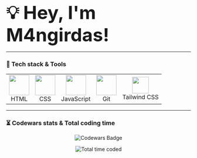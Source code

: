 <h3 align="left"><strong><span style="font-size: 50px;">💡 Hey, I'm M4ngirdas!</span></strong></h3>

---

### 🚀 Tech stack & Tools  
<table align="center">
  <tr>
    <td align="center"><img src="https://img.icons8.com/color/48/000000/html-5.png" width="55"/><br>HTML</td>
    <td align="center"><img src="https://img.icons8.com/color/48/000000/css3.png" width="55"/><br>CSS</td>
    <td align="center"><img src="https://img.icons8.com/color/48/000000/javascript.png" width="55"/><br>JavaScript</td>
    <td align="center"><img src="https://img.icons8.com/ios-filled/50/F05033/git.png" width="55"/><br>Git</td>
    <td align="center"><img src="https://www.vectorlogo.zone/logos/tailwindcss/tailwindcss-icon.svg" width="45"/><br>Tailwind CSS</td>
  </tr>
</table>





---
 
### ⏳ Codewars stats & Total coding time
<p align="center">
  <img src="https://www.codewars.com/users/M4ngirdas/badges/large" alt="Codewars Badge">
</p>
<p align="center">
  <img src="https://wakatime.com/badge/user/227c609a-e3b1-47b1-8e8f-7e368c0b34e6.svg?style=for-the-badge&color=blue" alt="Total time coded"/>
</p>

